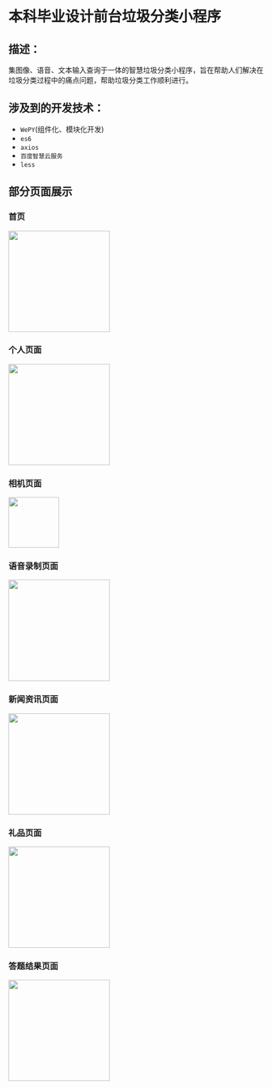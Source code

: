 # 本科毕业设计前台垃圾分类小程序

## 描述：
集图像、语音、文本输入查询于一体的智慧垃圾分类小程序，旨在帮助人们解决在垃圾分类过程中的痛点问题，帮助垃圾分类工作顺利进行。

## 涉及到的开发技术：
- `WePY`(组件化、模块化开发)
- `es6`
- `axios`
- `百度智慧云服务`
- `less`
  
## 部分页面展示
### 首页

<img src="https://github.com/TaoRainLover/graduation-project/tree/main/picture_show/home_page.jpg" height="200">

### 个人页面
<img src="https://github.com/TaoRainLover/graduation-project/tree/main/picture_show/personal.jpeg" height="200px">

### 相机页面
<img src="https://github.com/TaoRainLover/graduation-project/tree/main/picture_show/camera_page.jpeg" height="100px">

### 语音录制页面
<img src="https://github.com/TaoRainLover/graduation-project/tree/main/picture_show/voice_recording.jpeg" height="200px">

### 新闻资讯页面
<img src="https://github.com/TaoRainLover/graduation-project/tree/main/picture_show/news_page.jpeg" height="200px">

### 礼品页面
<img src="https://github.com/TaoRainLover/graduation-project/tree/main/picture_show/gift_page.jpeg" height="200px">

### 答题结果页面
<img src="https://github.com/TaoRainLover/graduation-project/tree/main/picture_show/test_score.jpeg" height="200px">




